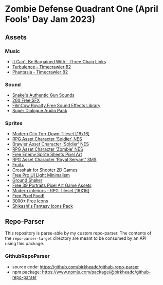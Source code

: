 # Zombie Defense Quadrant One (April Fools' Day Jam 2023)

## Assets
### Music
  - [It Can't Be Bargained With - Three Chain Links](https://freemusicarchive.org/music/Three_Chain_Links/The_Happiest_Days_Of_Our_Lives/Three_Chain_Links_-_05_-_It_Cant_Be_Bargained_With/)
  - [Turbulence - Timecrawler 82](https://freemusicarchive.org/music/Timecrawler_82/infinity/turbulence-1/)
  - [Phantasia - Timecrawler 82](https://freemusicarchive.org/music/Timecrawler_82/infinity/phantasia/)

### Sound
  - [Snake's Authentic Gun Sounds](https://f8studios.itch.io/snakes-authentic-gun-sounds)
  - [200 Free SFX](https://kronbits.itch.io/freesfx)
  - [FilmCow Royalty Free Sound Effects Library](https://filmcow.itch.io/filmcow-sfx)
  - [Super Dialogue Audio Pack](https://dillonbecker.itch.io/sdap)

### Sprites
  - [Modern City Top-Down Tileset [16x16]](https://shatteredreality.itch.io/modern-city)
  - [RPG Asset Character 'Soldier' NES](https://chasersgaming.itch.io/rpg-asset-character-soldier-nes)
  - [Brawler Asset Character 'Soldier' NES](https://chasersgaming.itch.io/brawler-asset-character-soldier-nes)
  - [RPG Asset Character 'Zombie' NES](https://chasersgaming.itch.io/rpg-masset-character-zombie-nes)
  - [Free Enemy Sprite Sheets Pixel Art](https://free-game-assets.itch.io/free-enemy-sprite-sheets-pixel-art)
  - [RPG Asset Character 'Royal Servant' SMS](https://chasersgaming.itch.io/rpg-asset-character-royal-servant-sms)
  - [Fruit+](https://ninjikin.itch.io/fruit)
  - [Crosshair for Shooter 2D Games](https://s-a-t-u-r-n.itch.io/crosshair-for-your-shooter-2d-games)
  - [Free Pro UI Light Minimalism](https://wenrexa.itch.io/uilight)
  - [Ground Shaker](https://zintoki.itch.io/ground-shaker)
  - [Free 39 Portraits Pixel Art Game Assets](https://free-game-assets.itch.io/free-39-portraits-pixel-art-game-assets)
  - [Modern interiors - RPG Tileset [16X16]](https://limezu.itch.io/moderninteriors)
  - [Free Pixel Food!](https://henrysoftware.itch.io/pixel-food)
  - [3000+ Free Icons](https://wishforge.itch.io/3000-free-icons)
  - [Shikashi's Fantasy Icons Pack](https://cheekyinkling.itch.io/shikashis-fantasy-icons-pack)

  ## Repo-Parser
This repository is parse-able by my custom repo-parser. The contents of the `repo-parser-target` directory are meant to be consumed by an API using this package.
### GithubRepoParser
- source code: https://github.com/birkheadc/github-repo-parser
- npm package: https://www.npmjs.com/package/@birkheadc/github-repo-parser